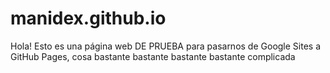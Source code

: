 # manidex.github.io

Hola! Esto es una página web DE PRUEBA para pasarnos de Google Sites a GitHub Pages, cosa bastante bastante bastante bastante complicada
